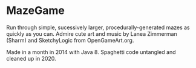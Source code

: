 # MazeGame

Run through simple, sucessively larger, procedurally-generated mazes as quickly as you can.
Admire cute art and music by Lanea Zimmerman (Sharm) and SketchyLogic from OpenGameArt.org.

Made in a month in 2014 with Java 8. Spaghetti code untangled and cleaned up in 2020.